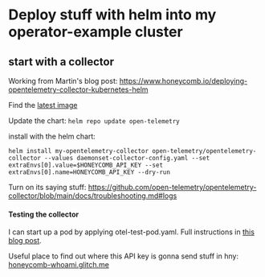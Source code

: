 # Deploy stuff with helm into my operator-example cluster

## start with a collector

Working from Martin's blog post: https://www.honeycomb.io/deploying-opentelemetry-collector-kubernetes-helm

Find the [latest image](https://hub.docker.com/r/otel/opentelemetry-collector/tags)

Update the chart: `helm repo update open-telemetry`

install with the helm chart:

```
helm install my-opentelemetry-collector open-telemetry/opentelemetry-collector --values daemonset-collector-config.yaml --set extraEnvs[0].value=$HONEYCOMB_API_KEY --set extraEnvs[0].name=HONEYCOMB_API_KEY --dry-run
```

Turn on its saying stuff:
https://github.com/open-telemetry/opentelemetry-collector/blob/main/docs/troubleshooting.md#logs

#### Testing the collector

I can start up a pod by applying otel-test-pod.yaml. Full instructions in [this blog post](https://jessitron.com/2023/09/08/testing-an-opentelemetry-collector-deployed-as-a-daemonset-in-kubernetes/).

Useful place to find out where this API key is gonna send stuff in hny: [honeycomb-whoami.glitch.me](https://honeycomb-whoami.glitch.me/)
